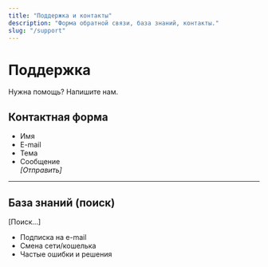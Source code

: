 ```yaml
---
title: "Поддержка и контакты"
description: "Форма обратной связи, база знаний, контакты."
slug: "/support"
---
```


# Поддержка
Нужна помощь? Напишите нам.

## Контактная форма
- Имя  
- E-mail  
- Тема  
- Сообщение  
_[Отправить]_

---

## База знаний (поиск)
[Поиск…]  
- Подписка на e-mail  
- Смена сети/кошелька  
- Частые ошибки и решения
